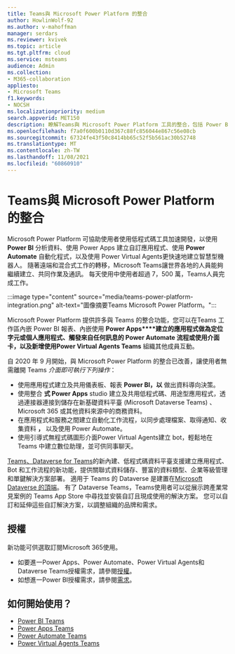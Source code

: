 ```yaml
---
title: Teams與 Microsoft Power Platform 的整合
author: HowlinWolf-92
ms.author: v-mahoffman
manager: serdars
ms.reviewer: kvivek
ms.topic: article
ms.tgt.pltfrm: cloud
ms.service: msteams
audience: Admin
ms.collection:
- M365-collaboration
appliesto:
- Microsoft Teams
f1.keywords:
- NOCSH
ms.localizationpriority: medium
search.appverid: MET150
description: 瞭解Teams與 Microsoft Power Platform 工具的整合，包括 Power BI、Power App、Power 自動化Power Virtual Agents。
ms.openlocfilehash: f7a0f600b0110d367c88fc856044e867c56e08cb
ms.sourcegitcommit: 67324fe43f50c8414bb65c52f5b561ac30b52748
ms.translationtype: MT
ms.contentlocale: zh-TW
ms.lasthandoff: 11/08/2021
ms.locfileid: "60860910"
---
```

# <a name="teams-integration-with-microsoft-power-platform"></a>Teams與 Microsoft Power Platform 的整合

Microsoft Power Platform 可協助使用者使用低程式碼工具加速開發，以使用 **Power BI** 分析資料、使用 Power Apps 建立自訂應用程式、使用 **Power Automate** 自動化程式，以及使用 Power Virtual Agents更快速地建立智慧型機器人。  隨著遠端和混合式工作的轉移，Microsoft Teams讓世界各地的人員能夠繼續建立、共同作業及通訊。 每天使用中使用者超過 7，500 萬，Teams人員完成工作。

:::image type="content" source="media/teams-power-platform-integration.png" alt-text="圖像摘要Teams Microsoft Power Platform。":::

Microsoft Power Platform 提供許多與 Teams 的整合功能，您可以在Teams 工作區內嵌 Power BI 報表、內嵌使用 **Power Apps****建立的應用程式做為定位字元或個人應用程式、觸發來自任何訊息的 Power Automate 流程或使用介面卡，以及新增使用Power Virtual Agents Teams** 組織其他成員互動。

自 2020 年 9 月開始，與 Microsoft Power Platform 的整合已改善，讓使用者無需離開 Teams *介面即可執行下列操作*：

- 使用應用程式建立及共用儀表板、報表 **Power BI，以** 做出資料導向決策。
- 使用整合 **式 Power Apps** studio 建立及共用低程式碼、用途型應用程式，透過連接器連接到儲存在新基礎資料平臺 (Microsoft Dataverse Teams) 、Microsoft 365 或其他資料來源中的商務資料。
- 在應用程式和服務之間建立自動化工作流程，以同步處理檔案、取得通知、收集資料 **，** 以及使用 Power Automate。
- 使用引導式無程式碼圖形介面Power Virtual Agents建立 bot，輕鬆地在 Teams 中建立數位助理，並可供同事聊天。

[Teams、Dataverse for Teams](/powerapps/teams/overview-data-platform)的新內建、低程式碼資料平臺支援建立應用程式、Bot 和工作流程的新功能，提供關聯式資料儲存、豐富的資料類型、企業等級管理和單鍵解決方案部署。 適用于 Teams 的 Dataverse 是建置在[Microsoft Dataverse 的頂端](/powerapps/maker/common-data-service/data-platform-intro)。 有了 Dataverse Teams，Teams使用者可以從展示跨產業常見案例的 Teams App Store 中尋找並安裝自訂且現成使用的解決方案。 您可以自訂和延伸這些自訂解決方案，以調整組織的品牌和需求。

## <a name="licensing"></a>授權

新功能可供選取訂閱Microsoft 365使用。

- 如要進一Power Apps、Power Automate、Power Virtual Agents和 Dataverse Teams授權需求，請參閱[授權](/power-platform/admin/about-teams-environment)。
- 如想進一Power BI授權需求，請參閱[需求](/power-bi/collaborate-share/service-collaborate-microsoft-teams)。
 
## <a name="how-do-i-get-started"></a>如何開始使用？

- [Power BI Teams](/power-bi/collaborate-share/service-collaborate-microsoft-teams)
- [Power Apps Teams](/powerapps/teams/overview)
- [Power Automate Teams](/power-automate/teams/overview)
- [Power Virtual Agents Teams](/power-virtual-agents/teams/fundamentals-what-is-power-virtual-agents-teams)